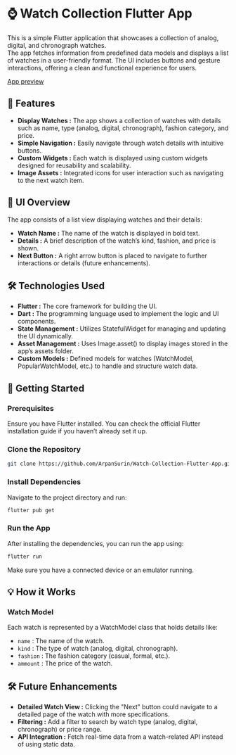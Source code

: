 # ⌚ Watch Collection Flutter App

This is a simple Flutter application that showcases a collection of analog, digital, and chronograph watches.\
The app fetches information from predefined data models and displays a list of watches in a user-friendly format. The UI includes buttons and gesture interactions, offering a clean and functional experience for users.

[App preview](https://drive.google.com/file/d/1pPJeVYwOFy8v-kGviqd4OptJFxa0MSt6/view?usp=sharing)

## 📱 Features

- **Display Watches :** The app shows a collection of watches with details such as name, type (analog, digital, chronograph), fashion category, and price.
- **Simple Navigation :** Easily navigate through watch details with intuitive buttons.
- **Custom Widgets :** Each watch is displayed using custom widgets designed for reusability and scalability.
- **Image Assets :** Integrated icons for user interaction such as navigating to the next watch item.


## 🎨 UI Overview

The app consists of a list view displaying watches and their details:

- **Watch Name :** The name of the watch is displayed in bold text.
- **Details :** A brief description of the watch’s kind, fashion, and price is shown.
- **Next Button :** A right arrow button is placed to navigate to further interactions or details (future enhancements).


## 🛠️ Technologies Used

- **Flutter :** The core framework for building the UI.
- **Dart :** The programming language used to implement the logic and UI components.
- **State Management :** Utilizes StatefulWidget for managing and updating the UI dynamically.
- **Asset Management :** Uses Image.asset() to display images stored in the app’s assets folder.
- **Custom Models :** Defined models for watches (WatchModel, PopularWatchModel, etc.) to handle and structure watch data.

## 🚀 Getting Started

### Prerequisites
Ensure you have Flutter installed. You can check the official Flutter installation guide if you haven’t already set it up.

### Clone the Repository
```bash
git clone https://github.com/ArpanSurin/Watch-Collection-Flutter-App.git
```

### Install Dependencies
Navigate to the project directory and run:
```bash
flutter pub get
```

### Run the App
After installing the dependencies, you can run the app using:
```bash
flutter run
```

Make sure you have a connected device or an emulator running.


## 💡 How it Works

### Watch Model

Each watch is represented by a WatchModel class that holds details like:

- `name` : The name of the watch.
- `kind` : The type of watch (analog, digital, chronograph).
- `fashion` : The fashion category (casual, formal, etc.).
- `ammount` : The price of the watch.

## 🛠️ Future Enhancements

- **Detailed Watch View :** Clicking the "Next" button could navigate to a detailed page of the watch with more specifications.
- **Filtering :** Add a filter to search by watch type (analog, digital, chronograph) or price range.
- **API Integration :** Fetch real-time data from a watch-related API instead of using static data.
